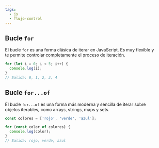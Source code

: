 ```yaml
---
tags:
  - js
  - flujo-control
---
```

## Bucle `for`

El bucle `for` es una forma clásica de iterar en JavaScript. Es muy flexible y te permite controlar completamente el proceso de iteración.

```js
for (let i = 0; i < 5; i++) {
  console.log(i);
}
// Salida: 0, 1, 2, 3, 4
```

## Bucle `for...of`

El bucle `for...of` es una forma más moderna y sencilla de iterar sobre objetos iterables, como arrays, strings, maps y sets.

```js
const colores = ['rojo', 'verde', 'azul'];

for (const color of colores) {
  console.log(color);
}
// Salida: rojo, verde, azul
```